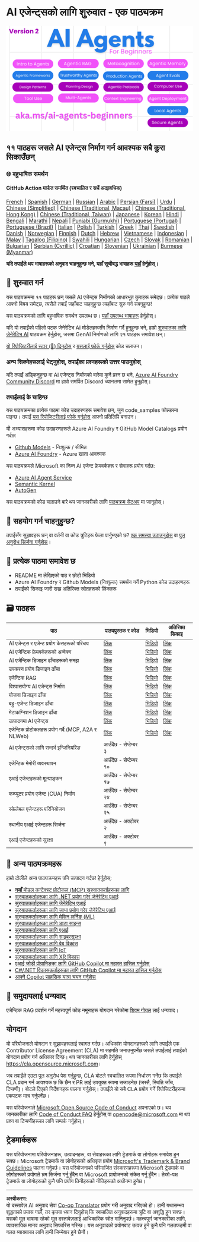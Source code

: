 <!--
CO_OP_TRANSLATOR_METADATA:
{
  "original_hash": "4177db6b3602dfa8c609d78df1f0f21b",
  "translation_date": "2025-08-29T10:10:02+00:00",
  "source_file": "README.md",
  "language_code": "ne"
}
-->
# AI एजेन्ट्सको लागि शुरुवात - एक पाठ्यक्रम

![शुरुवातका लागि जेनेरेटिभ AI](../../translated_images/repo-thumbnailv2.06f4a48036fde647f6ba4eb19f5651babe59bb30e972748afb349e47725d7601.ne.png)

## ११ पाठहरू जसले AI एजेन्ट्स निर्माण गर्न आवश्यक सबै कुरा सिकाउँछन्

### 🌐 बहुभाषिक समर्थन

#### GitHub Action मार्फत समर्थित (स्वचालित र सधैं अद्यावधिक)

[French](../fr/README.md) | [Spanish](../es/README.md) | [German](../de/README.md) | [Russian](../ru/README.md) | [Arabic](../ar/README.md) | [Persian (Farsi)](../fa/README.md) | [Urdu](../ur/README.md) | [Chinese (Simplified)](../zh/README.md) | [Chinese (Traditional, Macau)](../mo/README.md) | [Chinese (Traditional, Hong Kong)](../hk/README.md) | [Chinese (Traditional, Taiwan)](../tw/README.md) | [Japanese](../ja/README.md) | [Korean](../ko/README.md) | [Hindi](../hi/README.md) | [Bengali](../bn/README.md) | [Marathi](../mr/README.md) | [Nepali](./README.md) | [Punjabi (Gurmukhi)](../pa/README.md) | [Portuguese (Portugal)](../pt/README.md) | [Portuguese (Brazil)](../br/README.md) | [Italian](../it/README.md) | [Polish](../pl/README.md) | [Turkish](../tr/README.md) | [Greek](../el/README.md) | [Thai](../th/README.md) | [Swedish](../sv/README.md) | [Danish](../da/README.md) | [Norwegian](../no/README.md) | [Finnish](../fi/README.md) | [Dutch](../nl/README.md) | [Hebrew](../he/README.md) | [Vietnamese](../vi/README.md) | [Indonesian](../id/README.md) | [Malay](../ms/README.md) | [Tagalog (Filipino)](../tl/README.md) | [Swahili](../sw/README.md) | [Hungarian](../hu/README.md) | [Czech](../cs/README.md) | [Slovak](../sk/README.md) | [Romanian](../ro/README.md) | [Bulgarian](../bg/README.md) | [Serbian (Cyrillic)](../sr/README.md) | [Croatian](../hr/README.md) | [Slovenian](../sl/README.md) | [Ukrainian](../uk/README.md) | [Burmese (Myanmar)](../my/README.md)

**यदि तपाईंले थप भाषाहरूको अनुवाद चाहनुहुन्छ भने, यहाँ सूचीबद्ध भाषाहरू [यहाँ](https://github.com/Azure/co-op-translator/blob/main/getting_started/supported-languages.md) हेर्नुहोस्।**

## 🌱 शुरुवात गर्न

यस पाठ्यक्रममा ११ पाठहरू छन् जसले AI एजेन्ट्स निर्माणको आधारभूत कुराहरू समेट्छ। प्रत्येक पाठले आफ्नो विषय समेट्छ, त्यसैले तपाईं जहाँबाट चाहनुहुन्छ त्यहाँबाट सुरु गर्न सक्नुहुन्छ!

यस पाठ्यक्रमको लागि बहुभाषिक समर्थन उपलब्ध छ। [यहाँ उपलब्ध भाषाहरू](../..) हेर्नुहोस्।

यदि यो तपाईंको पहिलो पटक जेनेरेटिभ AI मोडेलहरूसँग निर्माण गर्दै हुनुहुन्छ भने, हाम्रो [शुरुवातका लागि जेनेरेटिभ AI](https://aka.ms/genai-beginners) पाठ्यक्रम हेर्नुहोस्, जसमा GenAI निर्माणको लागि २१ पाठहरू समावेश छन्।

[यो रिपोजिटरीलाई स्टार (🌟) दिनुहोस्](https://docs.github.com/en/get-started/exploring-projects-on-github/saving-repositories-with-stars?WT.mc_id=academic-105485-koreyst) र [यसलाई फोर्क गर्नुहोस्](https://github.com/microsoft/ai-agents-for-beginners/fork) कोड चलाउन।

### अन्य सिक्नेहरूलाई भेट्नुहोस्, तपाईंका प्रश्नहरूको उत्तर पाउनुहोस्

यदि तपाईं अड्किनुहुन्छ वा AI एजेन्ट्स निर्माणको बारेमा कुनै प्रश्न छ भने, [Azure AI Foundry Community Discord](https://aka.ms/ai-agents/discord) मा हाम्रो समर्पित Discord च्यानलमा सामेल हुनुहोस्।

### तपाईंलाई के चाहिन्छ

यस पाठ्यक्रमका प्रत्येक पाठमा कोड उदाहरणहरू समावेश छन्, जुन code_samples फोल्डरमा पाइन्छ। तपाईं [यस रिपोजिटरीलाई फोर्क गर्नुहोस्](https://github.com/microsoft/ai-agents-for-beginners/fork) आफ्नो प्रतिलिपि बनाउन।

यी अभ्यासहरूमा कोड उदाहरणहरूले Azure AI Foundry र GitHub Model Catalogs प्रयोग गर्दछ:

- [Github Models](https://aka.ms/ai-agents-beginners/github-models) - निःशुल्क / सीमित
- [Azure AI Foundry](https://aka.ms/ai-agents-beginners/ai-foundry) - Azure खाता आवश्यक

यस पाठ्यक्रमले Microsoft का निम्न AI एजेन्ट फ्रेमवर्कहरू र सेवाहरू प्रयोग गर्दछ:

- [Azure AI Agent Service](https://aka.ms/ai-agents-beginners/ai-agent-service)
- [Semantic Kernel](https://aka.ms/ai-agents-beginners/semantic-kernel)
- [AutoGen](https://aka.ms/ai-agents/autogen)

यस पाठ्यक्रमको कोड चलाउने बारे थप जानकारीको लागि [पाठ्यक्रम सेटअप](./00-course-setup/README.md) मा जानुहोस्।

## 🙏 सहयोग गर्न चाहनुहुन्छ?

तपाईंसँग सुझावहरू छन् वा वर्तनी वा कोड त्रुटिहरू फेला पार्नुभएको छ? [एक समस्या उठाउनुहोस्](https://github.com/microsoft/ai-agents-for-beginners/issues?WT.mc_id=academic-105485-koreyst) वा [पुल अनुरोध सिर्जना गर्नुहोस्](https://github.com/microsoft/ai-agents-for-beginners/pulls?WT.mc_id=academic-105485-koreyst)।

## 📂 प्रत्येक पाठमा समावेश छ

- README मा लेखिएको पाठ र छोटो भिडियो
- Azure AI Foundry र Github Models (निःशुल्क) समर्थन गर्ने Python कोड उदाहरणहरू
- तपाईंको सिकाइ जारी राख्न अतिरिक्त स्रोतहरूको लिंकहरू

## 🗃️ पाठहरू

| **पाठ**                                     | **पाठ्यपुस्तक र कोड**                             | **भिडियो**                                                  | **अतिरिक्त सिकाइ**                                                                     |
|----------------------------------------------|----------------------------------------------------|------------------------------------------------------------|----------------------------------------------------------------------------------------|
| AI एजेन्ट्स र एजेन्ट प्रयोग केसहरूको परिचय   | [लिंक](./01-intro-to-ai-agents/README.md)          | [भिडियो](https://youtu.be/3zgm60bXmQk?si=z8QygFvYQv-9WtO1)  | [लिंक](https://aka.ms/ai-agents-beginners/collection?WT.mc_id=academic-105485-koreyst) |
| AI एजेन्टिक फ्रेमवर्कहरूको अन्वेषण           | [लिंक](./02-explore-agentic-frameworks/README.md)  | [भिडियो](https://youtu.be/ODwF-EZo_O8?si=Vawth4hzVaHv-u0H)  | [लिंक](https://aka.ms/ai-agents-beginners/collection?WT.mc_id=academic-105485-koreyst) |
| AI एजेन्टिक डिजाइन ढाँचाहरूको समझ           | [लिंक](./03-agentic-design-patterns/README.md)     | [भिडियो](https://youtu.be/m9lM8qqoOEA?si=BIzHwzstTPL8o9GF)  | [लिंक](https://aka.ms/ai-agents-beginners/collection?WT.mc_id=academic-105485-koreyst) |
| उपकरण प्रयोग डिजाइन ढाँचा                    | [लिंक](./04-tool-use/README.md)                    | [भिडियो](https://youtu.be/vieRiPRx-gI?si=2z6O2Xu2cu_Jz46N)  | [लिंक](https://aka.ms/ai-agents-beginners/collection?WT.mc_id=academic-105485-koreyst) |
| एजेन्टिक RAG                                 | [लिंक](./05-agentic-rag/README.md)                 | [भिडियो](https://youtu.be/WcjAARvdL7I?si=gKPWsQpKiIlDH9A3)  | [लिंक](https://aka.ms/ai-agents-beginners/collection?WT.mc_id=academic-105485-koreyst) |
| विश्वासयोग्य AI एजेन्ट्स निर्माण             | [लिंक](./06-building-trustworthy-agents/README.md) | [भिडियो](https://youtu.be/iZKkMEGBCUQ?si=jZjpiMnGFOE9L8OK ) | [लिंक](https://aka.ms/ai-agents-beginners/collection?WT.mc_id=academic-105485-koreyst) |
| योजना डिजाइन ढाँचा                           | [लिंक](./07-planning-design/README.md)             | [भिडियो](https://youtu.be/kPfJ2BrBCMY?si=6SC_iv_E5-mzucnC)  | [लिंक](https://aka.ms/ai-agents-beginners/collection?WT.mc_id=academic-105485-koreyst) |
| बहु-एजेन्ट डिजाइन ढाँचा                      | [लिंक](./08-multi-agent/README.md)                 | [भिडियो](https://youtu.be/V6HpE9hZEx0?si=rMgDhEu7wXo2uo6g)  | [लिंक](https://aka.ms/ai-agents-beginners/collection?WT.mc_id=academic-105485-koreyst) |
| मेटाकग्निशन डिजाइन ढाँचा                     | [लिंक](./09-metacognition/README.md)               | [भिडियो](https://youtu.be/His9R6gw6Ec?si=8gck6vvdSNCt6OcF)  | [लिंक](https://aka.ms/ai-agents-beginners/collection?WT.mc_id=academic-105485-koreyst) |
| उत्पादनमा AI एजेन्ट्स                        | [लिंक](./10-ai-agents-production/README.md)        | [भिडियो](https://youtu.be/l4TP6IyJxmQ?si=31dnhexRo6yLRJDl)  | [लिंक](https://aka.ms/ai-agents-beginners/collection?WT.mc_id=academic-105485-koreyst) |
| एजेन्टिक प्रोटोकलहरू प्रयोग गर्दै (MCP, A2A र NLWeb) | [लिंक](./11-agentic-protocols/README.md)           | [भिडियो](https://youtu.be/X-Dh9R3Opn8)                                 | [लिंक](https://aka.ms/ai-agents-beginners/collection?WT.mc_id=academic-105485-koreyst) |
| AI एजेन्ट्सको लागि सन्दर्भ इन्जिनियरिङ        | आउँदैछ - सेप्टेम्बर ३                              |                                                            |                                                                                        |
| एजेन्टिक मेमोरी व्यवस्थापन                      | आउँदैछ - सेप्टेम्बर १०                            |                                                            |                                                                                        |
| एआई एजेन्टहरूको मूल्याङ्कन                         | आउँदैछ - सेप्टेम्बर १७                            |                                                            |                                                                                        |
| कम्प्युटर प्रयोग एजेन्ट (CUA) निर्माण           | आउँदैछ - सेप्टेम्बर २४                            |                                                            |                                                                                        |
| स्केलेबल एजेन्टहरू परिनियोजन                    | आउँदैछ - सेप्टेम्बर २५                            |                                                            |                                                                                        |
| स्थानीय एआई एजेन्टहरू सिर्जना                     | आउँदैछ - अक्टोबर २                               |                                                            |                                                                                        |
| एआई एजेन्टहरूको सुरक्षा                           | आउँदैछ - अक्टोबर ९                               |                                                            |                                                                                        |

## 🎒 अन्य पाठ्यक्रमहरू

हाम्रो टोलीले अन्य पाठ्यक्रमहरू पनि उत्पादन गर्दछ! हेर्नुहोस्:

- [**नयाँ** मोडल कन्टेक्स्ट प्रोटोकल (MCP) सुरुवातकर्ताहरूका लागि](https://github.com/microsoft/mcp-for-beginners?WT.mc_id=academic-105485-koreyst)
- [सुरुवातकर्ताहरूका लागि .NET प्रयोग गरेर जेनेरेटिभ एआई](https://github.com/microsoft/Generative-AI-for-beginners-dotnet?WT.mc_id=academic-105485-koreyst)
- [सुरुवातकर्ताहरूका लागि जेनेरेटिभ एआई](https://github.com/microsoft/generative-ai-for-beginners?WT.mc_id=academic-105485-koreyst)
- [सुरुवातकर्ताहरूका लागि जाभा प्रयोग गरेर जेनेरेटिभ एआई](https://github.com/microsoft/generative-ai-for-beginners-java?WT.mc_id=academic-105485-koreyst)
- [सुरुवातकर्ताहरूका लागि मेसिन लर्निङ (ML)](https://aka.ms/ml-beginners?WT.mc_id=academic-105485-koreyst)
- [सुरुवातकर्ताहरूका लागि डाटा साइन्स](https://aka.ms/datascience-beginners?WT.mc_id=academic-105485-koreyst)
- [सुरुवातकर्ताहरूका लागि एआई](https://aka.ms/ai-beginners?WT.mc_id=academic-105485-koreyst)
- [सुरुवातकर्ताहरूका लागि साइबरसुरक्षा](https://github.com/microsoft/Security-101??WT.mc_id=academic-96948-sayoung)
- [सुरुवातकर्ताहरूका लागि वेब विकास](https://aka.ms/webdev-beginners?WT.mc_id=academic-105485-koreyst)
- [सुरुवातकर्ताहरूका लागि IoT](https://aka.ms/iot-beginners?WT.mc_id=academic-105485-koreyst)
- [सुरुवातकर्ताहरूका लागि XR विकास](https://github.com/microsoft/xr-development-for-beginners?WT.mc_id=academic-105485-koreyst)
- [एआई जोडी प्रोग्रामिङका लागि GitHub Copilot मा महारत हासिल गर्नुहोस्](https://aka.ms/GitHubCopilotAI?WT.mc_id=academic-105485-koreyst)
- [C#/.NET विकासकर्ताहरूका लागि GitHub Copilot मा महारत हासिल गर्नुहोस्](https://github.com/microsoft/mastering-github-copilot-for-dotnet-csharp-developers?WT.mc_id=academic-105485-koreyst)
- [आफ्नै Copilot साहसिक यात्रा चयन गर्नुहोस्](https://github.com/microsoft/CopilotAdventures?WT.mc_id=academic-105485-koreyst)

## 🌟 समुदायलाई धन्यवाद

एजेन्टिक RAG प्रदर्शन गर्ने महत्त्वपूर्ण कोड नमूनाहरू योगदान गरेकोमा [शिवम गोयल](https://www.linkedin.com/in/shivam2003/) लाई धन्यवाद। 

## योगदान

यो परियोजनाले योगदान र सुझावहरूलाई स्वागत गर्दछ। अधिकांश योगदानहरूको लागि तपाईंले एक 
Contributor License Agreement (CLA) मा सहमति जनाउनुपर्नेछ जसले तपाईंलाई तपाईंको योगदान प्रयोग गर्न अधिकार दिन्छ। थप जानकारीका लागि हेर्नुहोस् 
<https://cla.opensource.microsoft.com>।

जब तपाईंले एउटा पुल अनुरोध पेश गर्नुहुन्छ, CLA बोटले स्वचालित रूपमा निर्धारण गर्नेछ कि तपाईंले CLA प्रदान गर्न आवश्यक छ कि छैन र PR लाई उपयुक्त रूपमा सजाउनेछ (जस्तै, स्थिति जाँच, टिप्पणी)। बोटले दिएको निर्देशनहरू पालना गर्नुहोस्। तपाईंले यो सबै CLA प्रयोग गर्ने रिपोजिटरीहरूमा एकपटक मात्र गर्नुपर्नेछ।

यस परियोजनाले [Microsoft Open Source Code of Conduct](https://opensource.microsoft.com/codeofconduct/) अपनाएको छ।
थप जानकारीका लागि [Code of Conduct FAQ](https://opensource.microsoft.com/codeofconduct/faq/) हेर्नुहोस् वा 
[opencode@microsoft.com](mailto:opencode@microsoft.com) मा थप प्रश्न वा टिप्पणीहरूका लागि सम्पर्क गर्नुहोस्।

## ट्रेडमार्कहरू

यस परियोजनामा परियोजनाहरू, उत्पादनहरू, वा सेवाहरूका लागि ट्रेडमार्क वा लोगोहरू समावेश हुन सक्छ। Microsoft 
ट्रेडमार्क वा लोगोहरूको अधिकृत प्रयोग [Microsoft's Trademark & Brand Guidelines](https://www.microsoft.com/legal/intellectualproperty/trademarks/usage/general) पालना गर्नुपर्छ।
यस परियोजनाको परिमार्जित संस्करणहरूमा Microsoft ट्रेडमार्क वा लोगोहरूको प्रयोगले भ्रम सिर्जना गर्नु हुँदैन वा Microsoft प्रायोजनको संकेत गर्नु हुँदैन।
तेस्रो-पक्ष ट्रेडमार्क वा लोगोहरूको कुनै पनि प्रयोग तिनीहरूको नीतिहरूको अधीनमा हुनेछ।

---

**अस्वीकरण**:  
यो दस्तावेज़ AI अनुवाद सेवा [Co-op Translator](https://github.com/Azure/co-op-translator) प्रयोग गरी अनुवाद गरिएको हो। हामी यथासम्भव शुद्धताको प्रयास गर्छौं, तर कृपया ध्यान दिनुहोस् कि स्वचालित अनुवादहरूमा त्रुटि वा अशुद्धि हुन सक्छ। यसको मूल भाषामा रहेको मूल दस्तावेज़लाई आधिकारिक स्रोत मानिनुपर्छ। महत्त्वपूर्ण जानकारीका लागि, व्यावसायिक मानव अनुवाद सिफारिस गरिन्छ। यस अनुवादको प्रयोगबाट उत्पन्न हुने कुनै पनि गलतफहमी वा गलत व्याख्याका लागि हामी जिम्मेवार हुने छैनौं।  